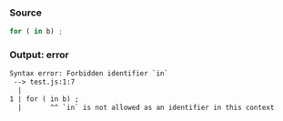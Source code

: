 ### Source
```js parse:stmt
for ( in b) ;
```

### Output: error
```txt
Syntax error: Forbidden identifier `in`
 --> test.js:1:7
  |
1 | for ( in b) ;
  |       ^^ `in` is not allowed as an identifier in this context
```
